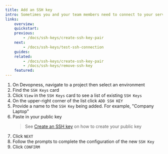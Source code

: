 ```yaml
---
title: Add an SSH key
intro: Sometimes you and your team members need to connect to your servers to run commands from the terminal. Add SSH keys to environment servers to ensure secure server access by only the authorized SSH keys.
links:
    overview:
    quickstart:
    previous:
        - /docs/ssh-keys/create-ssh-key-pair
    next:
        - /docs/ssh-keys/test-ssh-connection
    guides:
    related:
        - /docs/ssh-keys/create-ssh-key-pair
        - /docs/ssh-keys/remove-ssh-key
    featured:
---
```


1. On Devopness, navigate to a project then select an environment
2. Find the `SSH Keys` card
3. Click `View` in the `SSH Keys` card to see a list of existing `SSH Keys`
4. On the upper-right corner of the list click `ADD SSH KEY`
5. Provide a name to the `SSH Key` being added. For example, "Company Laptop"
6. Paste in your public key
    > See [Create an SSH key](/docs/ssh-keys/create-ssh-key-pair) on how to create your public key
7. Click `NEXT`
8. Follow the prompts to complete the configuration of the new `SSH Key`
9. Click `CONFIRM`

